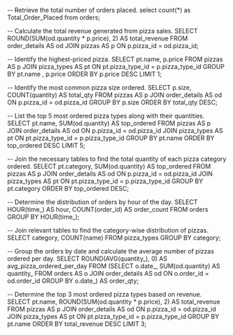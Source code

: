 -- Retrieve the total number of orders placed.
select count(*) as Total_Order_Placed from orders;

-- Calculate the total revenue generated from pizza sales.
SELECT 
    ROUND(SUM(od.quantity * p.price), 2) AS total_revenue
FROM
    order_details AS od
        JOIN
    pizzas AS p ON p.pizza_id = od.pizza_id;

-- Identify the highest-priced pizza.
SELECT 
    pt.name, p.price
FROM
    pizzas AS p
        JOIN
    pizza_types AS pt ON pt.pizza_type_id = p.pizza_type_id
GROUP BY pt.name , p.price
ORDER BY p.price DESC
LIMIT 1;

-- Identify the most common pizza size ordered.
SELECT 
    p.size, COUNT(quantity) AS total_qty
FROM
    pizzas AS p
        JOIN
    order_details AS od ON p.pizza_id = od.pizza_id
GROUP BY p.size
ORDER BY total_qty DESC;

-- List the top 5 most ordered pizza types along with their quantities.
SELECT 
    pt.name, SUM(od.quantity) AS top_ordered
FROM
    pizzas AS p
        JOIN
    order_details AS od ON p.pizza_id = od.pizza_id
        JOIN
    pizza_types AS pt ON pt.pizza_type_id = p.pizza_type_id
GROUP BY pt.name
ORDER BY top_ordered DESC
LIMIT 5;

-- Join the necessary tables to find the total quantity of each pizza category ordered.
SELECT 
    pt.category, SUM(od.quantity) AS top_ordered
FROM
    pizzas AS p
        JOIN
    order_details AS od ON p.pizza_id = od.pizza_id
        JOIN
    pizza_types AS pt ON pt.pizza_type_id = p.pizza_type_id
GROUP BY pt.category
ORDER BY top_ordered DESC;

-- Determine the distribution of orders by hour of the day.
SELECT 
    HOUR(time_) AS hour, COUNT(order_id) AS order_count
FROM
    orders
GROUP BY HOUR(time_);

-- Join relevant tables to find the category-wise distribution of pizzas.
SELECT 
    category, COUNT(name)
FROM
    pizza_types
GROUP BY category;

-- Group the orders by date and calculate the average number of pizzas ordered per day.
SELECT 
    ROUND(AVG(quantity_), 0) AS avg_pizza_ordered_per_day
FROM
    (SELECT 
        o.date_, SUM(od.quantity) AS quantity_
    FROM
        orders AS o
    JOIN order_details AS od ON o.order_id = od.order_id
    GROUP BY o.date_) AS order_qty;

-- Determine the top 3 most ordered pizza types based on revenue.
SELECT 
    pt.name,
    ROUND(SUM(od.quantity * p.price), 2) AS total_revenue
FROM
    pizzas AS p
        JOIN
    order_details AS od ON p.pizza_id = od.pizza_id
        JOIN
    pizza_types AS pt ON pt.pizza_type_id = p.pizza_type_id
GROUP BY pt.name
ORDER BY total_revenue DESC
LIMIT 3;

